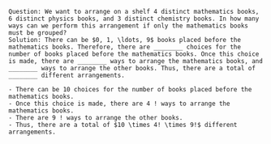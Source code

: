 
    Question: We want to arrange on a shelf 4 distinct mathematics books, 6 distinct physics books, and 3 distinct chemistry books. In how many ways can we perform this arrangement if only the mathematics books must be grouped?
    Solution: There can be $0, 1, \ldots, 9$ books placed before the mathematics books. Therefore, there are ________ choices for the number of books placed before the mathematics books. Once this choice is made, there are ________ ways to arrange the mathematics books, and ________ ways to arrange the other books. Thus, there are a total of ________ different arrangements.

    - There can be 10 choices for the number of books placed before the mathematics books.
    - Once this choice is made, there are 4 ! ways to arrange the mathematics books.
    - There are 9 ! ways to arrange the other books.
    - Thus, there are a total of $10 \times 4! \times 9!$ different arrangements.